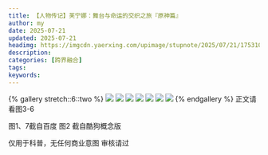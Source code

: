 ```yaml
---
title: 【人物传记】芙宁娜：舞台与命运的交织之旅『原神篇』
author: my
date: 2025-07-21
updated: 2025-07-21
headimg: https://imgcdn.yaerxing.com/upimage/stupnote/2025/07/21/1753108089_19582208_7239.jpg
description: 
categories: [跨界融合]
tags: 
keywords: 
---
```


{% gallery stretch::6::two %}
![](https://imgcdn.yaerxing.com/upimage/stupnote/2025/07/21/1753108089_19582208_7239.jpg)
![](https://imgcdn.yaerxing.com/upimage/stupnote/2025/07/21/1753108090_19582208_9396.jpg)
![](https://imgcdn.yaerxing.com/upimage/stupnote/2025/07/21/1753108092_19582208_2928.jpg)
![](https://imgcdn.yaerxing.com/upimage/stupnote/2025/07/21/1753108094_19582208_9801.jpg)
![](https://imgcdn.yaerxing.com/upimage/stupnote/2025/07/21/1753108097_19582208_4164.jpg)
![](https://imgcdn.yaerxing.com/upimage/stupnote/2025/07/21/1753108099_19582208_3197.jpg)
![](https://imgcdn.yaerxing.com/upimage/stupnote/2025/07/21/1753108100_19582208_3288.jpg)
{% endgallery %}
正文请看图3-6

图1、7截自百度
图2 截自酷狗概念版

仅用于科普，无任何商业意图
审核请过
